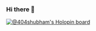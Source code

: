 ### Hi there 👋

<!--
**404shubham/404shubham** is a ✨ _special_ ✨ repository because its `README.md` (this file) appears on your GitHub profile.

Here are some ideas to get you started:

- 🔭 I’m currently working on ...
- 🌱 I’m currently learning ...
- 👯 I’m looking to collaborate on ...
- 🤔 I’m looking for help with ...
- 💬 Ask me about ...
- 📫 How to reach me: ...
- 😄 Pronouns: ...
- ⚡ Fun fact: ...
-->




[![@404shubham's Holopin board](https://holopin.io/api/user/board?user=404shubham)](https://holopin.io/@404shubham)
